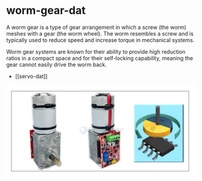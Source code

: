 
# worm-gear-dat

A worm gear is a type of gear arrangement in which a screw (the worm) meshes with a gear (the worm wheel). The worm resembles a screw and is typically used to reduce speed and increase torque in mechanical systems.

Worm gear systems are known for their ability to provide high reduction ratios in a compact space and for their self-locking capability, meaning the gear cannot easily drive the worm back.

- [[servo-dat]]


![](2025-04-09-16-10-47.png)